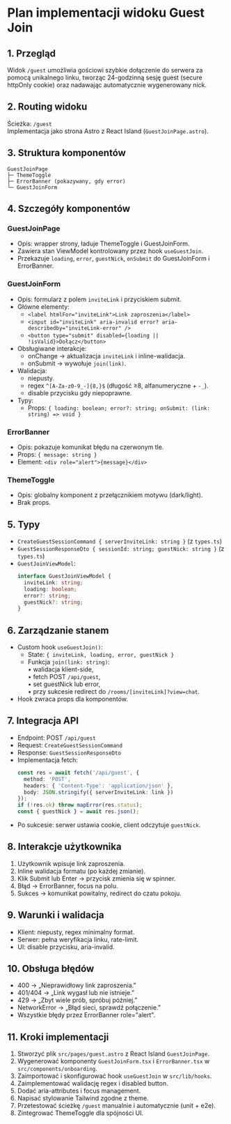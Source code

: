 # Plan implementacji widoku Guest Join

## 1. Przegląd
Widok `/guest` umożliwia gościowi szybkie dołączenie do serwera za pomocą unikalnego linku, tworząc 24-godzinną sesję guest (secure httpOnly cookie) oraz nadawając automatycznie wygenerowany nick.

## 2. Routing widoku
Ścieżka: `/guest`  
Implementacja jako strona Astro z React Island (`GuestJoinPage.astro`).

## 3. Struktura komponentów
```
GuestJoinPage  
├─ ThemeToggle  
├─ ErrorBanner (pokazywany, gdy error)  
└─ GuestJoinForm  
```

## 4. Szczegóły komponentów

### GuestJoinPage
- Opis: wrapper strony, ładuje ThemeToggle i GuestJoinForm.
- Zawiera stan ViewModel kontrolowany przez hook `useGuestJoin`.
- Przekazuje `loading`, `error`, `guestNick`, `onSubmit` do GuestJoinForm i ErrorBanner.

### GuestJoinForm
- Opis: formularz z polem `inviteLink` i przyciskiem submit.
- Główne elementy:
  - `<label htmlFor="inviteLink">Link zaproszenia</label>`
  - `<input id="inviteLink" aria-invalid error? aria-describedby="inviteLink-error" />`
  - `<button type="submit" disabled={loading || !isValid}>Dołącz</button>`
- Obsługiwane interakcje:
  - onChange → aktualizacja `inviteLink` i inline-walidacja.
  - onSubmit → wywołuje `join(link)`.
- Walidacja:
  - niepusty.
  - regex `^[A-Za-z0-9_-]{8,}$` (długość ≥8, alfanumeryczne + `-_`).
  - disable przycisku gdy niepoprawne.
- Typy:
  - Props: `{ loading: boolean; error?: string; onSubmit: (link: string) => void }`

### ErrorBanner
- Opis: pokazuje komunikat błędu na czerwonym tle.
- Props: `{ message: string }`
- Element: `<div role="alert">{message}</div>`

### ThemeToggle
- Opis: globalny komponent z przełącznikiem motywu (dark/light).
- Brak props.

## 5. Typy
- `CreateGuestSessionCommand { serverInviteLink: string }` (z `types.ts`)
- `GuestSessionResponseDto { sessionId: string; guestNick: string }` (z `types.ts`)
- `GuestJoinViewModel`:
  ```ts
  interface GuestJoinViewModel {
    inviteLink: string;
    loading: boolean;
    error?: string;
    guestNick?: string;
  }
  ```

## 6. Zarządzanie stanem
- Custom hook `useGuestJoin()`:
  - State: `{ inviteLink, loading, error, guestNick }`
  - Funkcja `join(link: string)`:  
    • walidacja klient-side,  
    • fetch POST `/api/guest`,  
    • set guestNick lub error,  
    • przy sukcesie redirect do `/rooms/[inviteLink]?view=chat`.
- Hook zwraca props dla komponentów.

## 7. Integracja API
- Endpoint: POST `/api/guest`
- Request: `CreateGuestSessionCommand`
- Response: `GuestSessionResponseDto`
- Implementacja fetch:
  ```ts
  const res = await fetch('/api/guest', {
    method: 'POST',
    headers: { 'Content-Type': 'application/json' },
    body: JSON.stringify({ serverInviteLink: link })
  });
  if (!res.ok) throw mapError(res.status);
  const { guestNick } = await res.json();
  ```
- Po sukcesie: serwer ustawia cookie, client odczytuje `guestNick`.

## 8. Interakcje użytkownika
1. Użytkownik wpisuje link zaproszenia.
2. Inline walidacja formatu (po każdej zmianie).
3. Klik Submit lub Enter → przycisk zmienia się w spinner.
4. Błąd → ErrorBanner, focus na polu.
5. Sukces → komunikat powitalny, redirect do czatu pokoju.

## 9. Warunki i walidacja
- Klient: niepusty, regex minimalny format.
- Serwer: pełna weryfikacja linku, rate-limit.
- UI: disable przycisku, aria-invalid.

## 10. Obsługa błędów
- 400 → „Nieprawidłowy link zaproszenia.”
- 401/404 → „Link wygasł lub nie istnieje.”
- 429 → „Zbyt wiele prób, spróbuj później.”
- NetworkError → „Błąd sieci, sprawdź połączenie.”
- Wszystkie błędy przez ErrorBanner role="alert".

## 11. Kroki implementacji
1. Stworzyć plik `src/pages/guest.astro` z React Island `GuestJoinPage`.
2. Wygenerować komponenty `GuestJoinForm.tsx` i `ErrorBanner.tsx` w `src/components/onboarding`.
3. Zaimportować i skonfigurować hook `useGuestJoin` w `src/lib/hooks`.
4. Zaimplementować walidację regex i disabled button.
5. Dodać aria-attributes i focus management.
6. Napisać stylowanie Tailwind zgodne z theme.
7. Przetestować ścieżkę `/guest` manualnie i automatycznie (unit + e2e).
8. Zintegrować ThemeToggle dla spójności UI.
